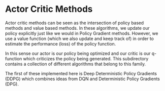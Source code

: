 # Actor Critic Methods 

Actor critic methods can be seen as the intersection of policy based methods and value based methods. In these algorithms, we update our policy explicitly just like we would in Policy Gradient methods. However, we use a value function (which we also update and keep track of) in order to estimate the performance (loss) of the policy function. 

In this sense our actor is our policy being optimized and our critic is our q-function which criticizes the policy being generated. This subdirectory contains a collection of different algorithms that belong to this family. 

The first of these implemented here is Deep Deterministic Policy Gradients (DDPG) which combines ideas from DQN and Deterministic Policy Gradients (DPG). 

